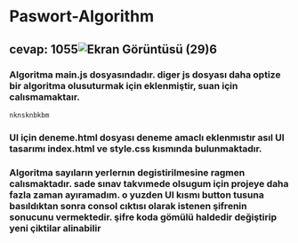 # Paswort-Algorithm
## cevap: 1055![Ekran Görüntüsü (29)6](https://github.com/EnesArifinan/Paswort-Algorithm/assets/126265835/f2783e0e-4a08-49f3-adcf-2ac078d4d388)


### Algoritma main.js dosyasındadır. diger js dosyası daha optize bir algoritma olusuturmak için eklenmiştir, suan için calısmamaktaır.
`nknsknbkbm`
### UI için deneme.html dosyası deneme amaclı eklenmıstır asıl UI tasarımı index.html ve style.css kısmında bulunmaktadır.
### Algoritma sayıların yerlernın degistirilmesine ragmen calısmaktadır. sade sınav takvımede olsugum için projeye daha fazla zaman ayıramadım. o yuzden UI kısmı button tusuna basıldıktan sonra consol cıktısı olarak istenen şifrenin sonucunu vermektedir. şifre koda gömülü haldedir değiştirip yeni çiktilar alinabilir


